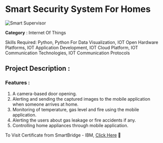 # Smart Security System For Homes

![Smart Supervisor](https://user-images.githubusercontent.com/75872316/102654922-6a0c7300-4197-11eb-9035-f65822252c59.png)

**Category** : Internet Of Things

Skills Required:
Python, Python For Data Visualization, IOT Open Hardware Platforms, IOT Application Development, IOT Cloud Platform, IOT Communication Technologies, IOT Communication Protocols

## Project Description :
### Features :
1.   A camera-based door opening.
2.   Alerting and sending the captured images to the mobile application when someone arrives at home. 
3.   Monitoring of temperature, gas level and fire using the mobile application.
4.   Alerting the users about gas leakage or fire accidents if any.
5.   Controlling home appliances through mobile application. 

To Visit Certificate from SmartBridge - IBM, <a href = "https://smartinternz.com/badge_projects/certificates/0deb1c54814305ca9ad266f53bc82511"> Click Here</a> 👾
